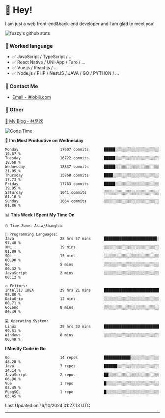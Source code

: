 # 👋 Hey!

I am just a web front-end&back-end developer and I am glad to meet you!

![fuzzy's github stats](https://github-readme-stats.vercel.app/api?username=JaydenForYou&&show_icons=true&&title_color=1abc9c&&icon_color=1abc9c)


### 📝 Worked language

- ✅ JavaScript / TypeScript / ...
- ✅ React Native / UNI-App / Taro / ...
- ✅ Vue.js / React.js / ...
- ✅ Node.js / PHP / NestJS / JAVA / GO / PYTHON / ...

### 📮 Contact Me

- [Email - i#iobiji.com](mailto:i@iobiji.com)


### 🤪 Other

[📌 My Blog - 林尽欢](https://iobiji.com)

<!--START_SECTION:waka-->
![Code Time](http://img.shields.io/badge/Code%20Time-1%2C115%20hrs%2052%20mins-blue)

📅 **I'm Most Productive on Wednesday** 

```text
Monday                   17607 commits       █████░░░░░░░░░░░░░░░░░░░░   19.67 % 
Tuesday                  16722 commits       █████░░░░░░░░░░░░░░░░░░░░   18.68 % 
Wednesday                18837 commits       █████░░░░░░░░░░░░░░░░░░░░   21.05 % 
Thursday                 15868 commits       ████░░░░░░░░░░░░░░░░░░░░░   17.73 % 
Friday                   17763 commits       █████░░░░░░░░░░░░░░░░░░░░   19.85 % 
Saturday                 1041 commits        ░░░░░░░░░░░░░░░░░░░░░░░░░   01.16 % 
Sunday                   1664 commits        ░░░░░░░░░░░░░░░░░░░░░░░░░   01.86 % 
```


📊 **This Week I Spent My Time On** 

```text
🕑︎ Time Zone: Asia/Shanghai

💬 Programming Languages: 
Java                     28 hrs 57 mins      ████████████████████████░   97.48 % 
XML                      19 mins             ░░░░░░░░░░░░░░░░░░░░░░░░░   01.09 % 
SQL                      15 mins             ░░░░░░░░░░░░░░░░░░░░░░░░░   00.90 % 
Go                       5 mins              ░░░░░░░░░░░░░░░░░░░░░░░░░   00.32 % 
JavaScript               2 mins              ░░░░░░░░░░░░░░░░░░░░░░░░░   00.12 % 

🔥 Editors: 
IntelliJ IDEA            29 hrs 21 mins      █████████████████████████   98.80 % 
DataGrip                 12 mins             ░░░░░░░░░░░░░░░░░░░░░░░░░   00.71 % 
GoLand                   8 mins              ░░░░░░░░░░░░░░░░░░░░░░░░░   00.49 % 

💻 Operating System: 
Linux                    29 hrs 33 mins      █████████████████████████   99.51 % 
Windows                  8 mins              ░░░░░░░░░░░░░░░░░░░░░░░░░   00.49 % 
```

**I Mostly Code in Go** 

```text
Go                       14 repos            ████████████░░░░░░░░░░░░░   48.28 % 
Java                     7 repos             ██████░░░░░░░░░░░░░░░░░░░   24.14 % 
JavaScript               2 repos             ██░░░░░░░░░░░░░░░░░░░░░░░   06.90 % 
Vue                      1 repo              █░░░░░░░░░░░░░░░░░░░░░░░░   03.45 % 
PLpgSQL                  1 repo              █░░░░░░░░░░░░░░░░░░░░░░░░   03.45 % 
```




 Last Updated on 16/10/2024 01:27:13 UTC
<!--END_SECTION:waka-->
---
